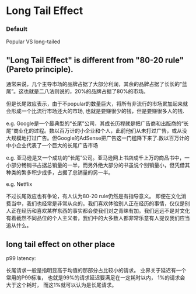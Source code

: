 # Long Tail Effect

### Default

Popular VS long-tailed

## "Long Tail Effect" is different from "80-20 rule" (Pareto principle).  

通常来说，几个主导市场的品牌占据了大部分利润，其余的品牌占据了长长的“蓝尾”。这也就是二八法则说的，20%的品牌占据了80%的市场。

但是长尾效应表示，由于不popular的数量巨大，将所有非流行的市场累加起来就会形成一个比流行市场还大的市场, 也就是要赚很少的钱，但是要赚很多人的钱.

e.g.
Google是一个最典型的“长尾”公司，其成长历程就是把广告商和出版商的“长尾”商业化的过程。数以百万计的小企业和个人，此前他们从未打过广告，或从没大规模地打过广告。但Google的AdSense把广告这一门槛降下来了.数以百万计的中小企业代表了一个巨大的长尾广告市场

e.g.
亚马逊是又一个成功的“长尾”公司。亚马逊网上书店成千上万的商品书中，一小部分畅销书占据总销量的一半，而另外绝大部分的书虽说个别销量小，但凭借其种类的繁多积少成多，占据了总销量的另一半。

e.g.
Netflix


不过长尾效应也有争论，有人认为80-20 rule仍然是有指导意义。
即便在文化消费当中，我们也经常是非常从众的。我们喜欢体验别人正在经历的事情，仅仅是别人正在经历和喜欢某样东西的事实都会使我们对之青睐有加。我们远远不是对文化有着截然不同品位的个人主义者，我们中的大多数人都非常乐意有人提议我们应当追从什么。


## long tail effect on other place

p99 latency:

长尾请求一般是指明显高于均值的那部分占比较小的请求。 业界关于延迟有一个常用的P99标准， 也就是99%的请求延迟要满足在一定耗时以内， 1%的请求会大于这个耗时， 而这1%就可以认为是长尾请求。